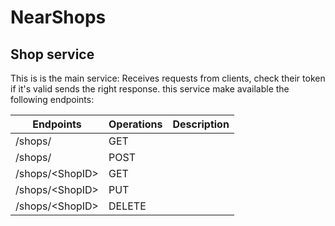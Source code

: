 # NearShops
## Shop service
This is is the main service: Receives requests from clients, check their token if it's valid sends the right response. this service make available the following endpoints:

|Endpoints|Operations|Description|
|---------|----------|-----------|
|/shops/|GET|     |
|/shops/|POST|     |
|/shops/\<ShopID\>|GET|     |
|/shops/\<ShopID\>|PUT|     |
|/shops/\<ShopID\>|DELETE|     |
